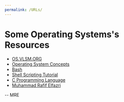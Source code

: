```yaml
---
permalink: /URLs/
---
```


# Some Operating Systems's Resources

* [OS.VLSM.ORG](https://os.vlsm.org/)
* [Operating System Concepts](https://codex.cs.yale.edu/avi/os-book/)
* [Bash](https://en.wikipedia.org/wiki/Bash_(Unix_shell))
* [Shell Scripting Tutorial](https://www.shellscript.sh/)
* [C Programming Language](https://www.learn-c.org/)
* [Muhammad Rafif Elfazri](../)

-- MRE
